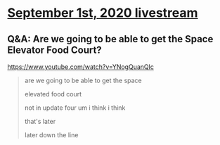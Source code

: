 # [September 1st, 2020 livestream](../2020-09-01.md)
## Q&A: Are we going to be able to get the Space Elevator Food Court?
https://www.youtube.com/watch?v=YNogQuanQlc
> are we going to be able to get the space
> 
> elevated food court
> 
> not in update four um i think i think
> 
> that's later
> 
> later down the line
> 
